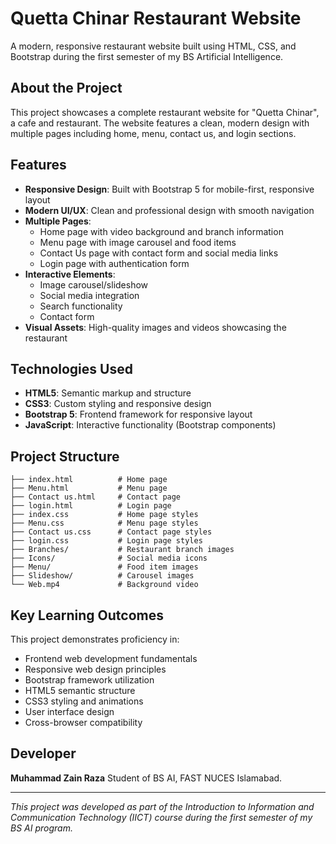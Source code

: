 # Quetta Chinar Restaurant Website

A modern, responsive restaurant website built using HTML, CSS, and Bootstrap during the first semester of my BS Artificial Intelligence.

## About the Project

This project showcases a complete restaurant website for "Quetta Chinar", a cafe and restaurant. The website features a clean, modern design with multiple pages including home, menu, contact us, and login sections.

## Features

- **Responsive Design**: Built with Bootstrap 5 for mobile-first, responsive layout
- **Modern UI/UX**: Clean and professional design with smooth navigation
- **Multiple Pages**:
  - Home page with video background and branch information
  - Menu page with image carousel and food items
  - Contact Us page with contact form and social media links
  - Login page with authentication form
- **Interactive Elements**: 
  - Image carousel/slideshow
  - Social media integration
  - Search functionality
  - Contact form
- **Visual Assets**: High-quality images and videos showcasing the restaurant

## Technologies Used

- **HTML5**: Semantic markup and structure
- **CSS3**: Custom styling and responsive design
- **Bootstrap 5**: Frontend framework for responsive layout
- **JavaScript**: Interactive functionality (Bootstrap components)

## Project Structure

```
├── index.html          # Home page
├── Menu.html           # Menu page
├── Contact us.html     # Contact page
├── login.html          # Login page
├── index.css           # Home page styles
├── Menu.css            # Menu page styles
├── Contact us.css      # Contact page styles
├── login.css           # Login page styles
├── Branches/           # Restaurant branch images
├── Icons/              # Social media icons
├── Menu/               # Food item images
├── Slideshow/          # Carousel images
└── Web.mp4             # Background video
```

## Key Learning Outcomes

This project demonstrates proficiency in:
- Frontend web development fundamentals
- Responsive web design principles
- Bootstrap framework utilization
- HTML5 semantic structure
- CSS3 styling and animations
- User interface design
- Cross-browser compatibility

## Developer

**Muhammad Zain Raza** 
Student of BS AI, FAST NUCES Islamabad.


---

*This project was developed as part of the Introduction to Information and Communication Technology (IICT) course during the first semester of my BS AI program.*
